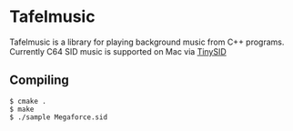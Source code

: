 Tafelmusic
==========
Tafelmusic is a library for playing background music from C++
programs. Currently C64 SID music is supported on Mac via
[TinySID](http://www.rsinsch.de)

Compiling
---------
    $ cmake .
    $ make
    $ ./sample Megaforce.sid
